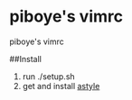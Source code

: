 piboye's vimrc
=====

piboye's vimrc

##Install
  1. run 
     ./setup.sh
  2. get and install [astyle](http://astyle.sourceforge.net/)   
